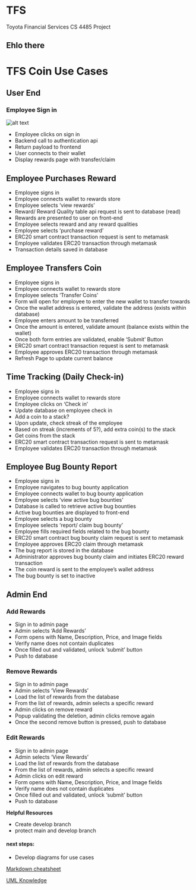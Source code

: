 # TFS
Toyota Financial Services CS 4485 Project
## Ehlo there

# TFS Coin Use Cases

## User End

### Employee Sign in
![alt text](https://github.com/bquigley1/TFS/blob/main/Sign_In_SD.png)
* Employee clicks on sign in
* Backend call to authentication api
* Return payload to frontend
* User connects to their wallet
* Display rewards page with transfer/claim

## Employee Purchases Reward
 
* Employee signs in
* Employee connects wallet to rewards store
* Employee selects ‘view rewards’
* Reward/ Reward Quality table api request is sent to database (read)
* Rewards are presented to user on front-end
* Employee selects reward and any reward qualities
* Employee selects ‘purchase reward’
* ERC20 smart contract transaction request is sent to metamask
* Employee validates ERC20 transaction through metamask
* Transaction details saved in database

## Employee Transfers Coin
* Employee signs in
* Employee connects wallet to rewards store
* Employee selects ‘Transfer Coins’
* Form will open for employee to enter the new wallet to transfer towards
* Once the wallet address is entered, validate the address (exists within database)
* Employee enters amount to be transferred
* Once the amount is entered, validate amount (balance exists within the wallet)
* Once both form entries are validated, enable ‘Submit’ Button
* ERC20 smart contract transaction request is sent to metamask
* Employee approves ERC20 transaction through metamask
* Refresh Page to update current balance

## Time Tracking (Daily Check-in)

* Employee signs in
* Employee connects wallet to rewards store
* Employee clicks on ‘Check in’
* Update database on employee check in
* Add a coin to a stack?
* Upon update, check streak of the employee
* Based on streak (increments of 5?), add extra coin(s) to the stack
* Get coins from the stack
* ERC20 smart contract transaction request is sent to metamask
* Employee validates ERC20 transaction through metamask

## Employee Bug Bounty Report

* Employee signs in
* Employee navigates to bug bounty application
* Employee connects wallet to bug bounty application
* Employee selects ‘view active bug bounties’
* Database is called to retrieve active bug bounties
* Active bug bounties are displayed to front-end
* Employee selects a bug bounty 
* Employee selects ‘report/ claim bug bounty’
* Employee fills required fields related to the bug bounty
* ERC20 smart contract bug bounty claim request is sent to metamask
* Employee approves ERC20 claim through metamask
* The bug report is stored in the database
* Administrator approves bug bounty claim and initiates ERC20 reward transaction
* The coin reward is sent to the employee’s wallet address
* The bug bounty is set to inactive



## Admin End

### Add Rewards

* Sign in to admin page
* Admin selects ‘Add Rewards’
* Form opens with Name, Description, Price, and Image fields
* Verify name does not contain duplicates
* Once filled out and validated, unlock ‘submit’ button
* Push to database

### Remove Rewards

* Sign in to admin page
* Admin selects ‘View Rewards’
* Load the list of rewards from the database
* From the list of rewards, admin selects a specific reward
* Admin clicks on remove reward
* Popup validating the deletion, admin clicks remove again
* Once the second remove button is pressed, push to database

### Edit Rewards

* Sign in to admin page
* Admin selects ‘View Rewards’
* Load the list of rewards from the database
* From the list of rewards, admin selects a specific reward
* Admin clicks on edit reward
* Form opens with Name, Description, Price, and Image fields
* Verify name does not contain duplicates
* Once filled out and validated, unlock ‘submit’ button
* Push to database


__Helpful Resources__
* Create develop branch
* protect main and develop branch

#### next steps:

* Develop diagrams for use cases

[Markdown cheatsheet](https://www.markdownguide.org/cheat-sheet/)

[UML Knowledge](https://plantuml.com/)
